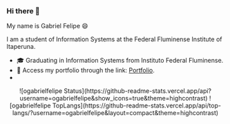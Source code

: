 ### Hi there 👋

  
My name is Gabriel Felipe 😄

I am a student of Information Systems at the Federal Fluminense Institute of Itaperuna.

 - 🎓 Graduating in Information Systems from Instituto Federal Fluminense.
 - 🔗 Access my portfolio through the link: [Portfolio](https://ogabrielfelipe.com.br/).
 - 
<div align="center" >
![ogabrielfelipe Status](https://github-readme-stats.vercel.app/api?username=ogabrielfelipe&show_icons=true&theme=highcontrast) ![ogabrielfelipe TopLangs](https://github-readme-stats.vercel.app/api/top-langs/?username=ogabrielfelipe&layout=compact&theme=highcontrast)
</div>
